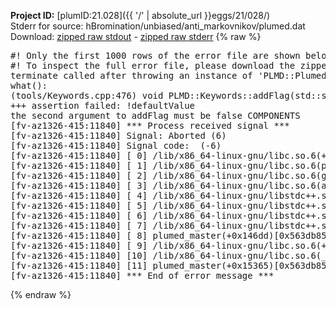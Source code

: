 **Project ID:** [plumID:21.028]({{ '/' | absolute_url }}eggs/21/028/)  
Stderr for source:  hBromination/unbiased/anti_markovnikov/plumed.dat   
Download: [zipped raw stdout](plumed.dat.plumed_master.stdout.txt.zip) - [zipped raw stderr](plumed.dat.plumed_master.stderr.txt.zip) 
{% raw %}
<pre>
#! Only the first 1000 rows of the error file are shown below
#! To inspect the full error file, please download the zipped raw stderr file above
terminate called after throwing an instance of 'PLMD::Plumed::ExceptionError'
what():
(tools/Keywords.cpp:476) void PLMD::Keywords::addFlag(std::string_view, bool, std::string_view)
+++ assertion failed: !defaultValue
the second argument to addFlag must be false COMPONENTS
[fv-az1326-415:11840] *** Process received signal ***
[fv-az1326-415:11840] Signal: Aborted (6)
[fv-az1326-415:11840] Signal code:  (-6)
[fv-az1326-415:11840] [ 0] /lib/x86_64-linux-gnu/libc.so.6(+0x45330)[0x7fbbe5045330]
[fv-az1326-415:11840] [ 1] /lib/x86_64-linux-gnu/libc.so.6(pthread_kill+0x11c)[0x7fbbe509eb2c]
[fv-az1326-415:11840] [ 2] /lib/x86_64-linux-gnu/libc.so.6(gsignal+0x1e)[0x7fbbe504527e]
[fv-az1326-415:11840] [ 3] /lib/x86_64-linux-gnu/libc.so.6(abort+0xdf)[0x7fbbe50288ff]
[fv-az1326-415:11840] [ 4] /lib/x86_64-linux-gnu/libstdc++.so.6(+0xa5ff5)[0x7fbbe54a5ff5]
[fv-az1326-415:11840] [ 5] /lib/x86_64-linux-gnu/libstdc++.so.6(+0xbb0da)[0x7fbbe54bb0da]
[fv-az1326-415:11840] [ 6] /lib/x86_64-linux-gnu/libstdc++.so.6(_ZSt10unexpectedv+0x0)[0x7fbbe54a5a55]
[fv-az1326-415:11840] [ 7] /lib/x86_64-linux-gnu/libstdc++.so.6(+0xa5a6f)[0x7fbbe54a5a6f]
[fv-az1326-415:11840] [ 8] plumed_master(+0x146dd)[0x563db85de6dd]
[fv-az1326-415:11840] [ 9] /lib/x86_64-linux-gnu/libc.so.6(+0x2a1ca)[0x7fbbe502a1ca]
[fv-az1326-415:11840] [10] /lib/x86_64-linux-gnu/libc.so.6(__libc_start_main+0x8b)[0x7fbbe502a28b]
[fv-az1326-415:11840] [11] plumed_master(+0x15365)[0x563db85df365]
[fv-az1326-415:11840] *** End of error message ***
</pre>
{% endraw %}
